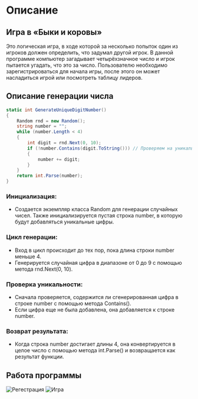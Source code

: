 # Описание
## Игра в «Быки и коровы»
Это логическая игра, в ходе которой за несколько попыток один из игроков должен определить, что задумал другой игрок. В данной программе компьютер загадывает четырёхзначное число и игрок пытается угадать, что это за число. Пользователю необходимо зарегистрироваться для начала игры, после этого он может насладиться игрой или посмотреть таблицу лидеров. 
## Описание генерации числа

```csharp
static int GenerateUniqueDigitNumber()
{
    Random rnd = new Random();
    string number = "";
    while (number.Length < 4)
    {
        int digit = rnd.Next(0, 10);
        if (!number.Contains(digit.ToString())) // Проверяем на уникальность
        {
            number += digit;
        }
    }
    return int.Parse(number);
}
````
### Инициализация:
* Создается экземпляр класса Random для генерации случайных чисел. Также инициализируется пустая строка number, в которую будут добавляться уникальные цифры.
### Цикл генерации:
* Вход в цикл происходит до тех пор, пока длина строки number меньше 4.
* Генерируется случайная цифра в диапазоне от 0 до 9 с помощью метода rnd.Next(0, 10).
### Проверка уникальности:
* Сначала проверяется, содержится ли сгенерированная цифра в строке number с помощью метода Contains().
* Если цифра еще не была добавлена, она добавляется к строке number.
### Возврат результата:
* Когда строка number достигает длины 4, она конвертируется в целое число с помощью метода int.Parse() и возвращается как результат функции.
## Работа программы
![Регестрация](https://github.com/user-attachments/assets/2959a895-30c1-49a4-a5e1-7fbea24236ff)
![Игра](https://github.com/user-attachments/assets/45e976af-d63c-416f-9af8-09721c5678f7)
